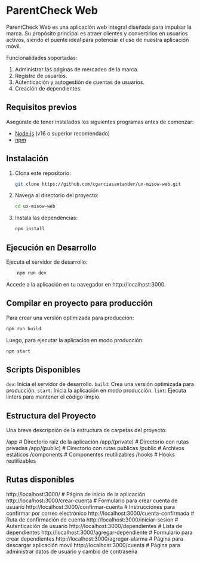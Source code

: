 # ParentCheck Web
ParentCheck Web es una aplicación web integral diseñada para impulsar la marca. Su propósito principal es atraer clientes y convertirlos en usuarios activos, siendo el puente ideal para potenciar el uso de nuestra aplicación móvil.

Funcionalidades soportadas:

1. Administrar las páginas de mercadeo de la marca.
2. Registro de usuarios.
3. Autenticación y autogestión de cuentas de usuarios.
4. Creación de dependientes.

## Requisitos previos

Asegúrate de tener instalados los siguientes programas antes de comenzar:
- [Node.js](https://nodejs.org/) (v16 o superior recomendado)
- [npm](https://www.npmjs.com/)

## Instalación

1. Clona este repositorio:
    ```bash
    git clone https://github.com/cgarciasantander/ux-misow-web.git
    ```
2. Navega al directorio del proyecto:
    ```bash
    cd ux-misow-web
    ```
3. Instala las dependencias:
    ```bash
    npm install
    ```

## Ejecución en Desarrollo
Ejecuta el servidor de desarrollo:

```bash
    npm run dev
```

Accede a la aplicación en tu navegador en http://localhost:3000.

## Compilar en proyecto para producción
Para crear una versión optimizada para producción:

```bash
npm run build
```

Luego, para ejecutar la aplicación en modo producción:

```bash
npm start
```

## Scripts Disponibles
`dev`: Inicia el servidor de desarrollo.
`build`: Crea una versión optimizada para producción.
`start`: Inicia la aplicación en modo producción.
`lint`: Ejecuta linters para mantener el código limpio.

## Estructura del Proyecto
Una breve descripción de la estructura de carpetas del proyecto:

/app            # Directorio raiz de la aplicación
/app/(private)  # Directorio con rutas privadas
/app/(public)   # Directorio con rutas publicas
/public         # Archivos estáticos
/components     # Componentes reutilizables
/hooks          # Hooks reutilizables

## Rutas disponibles
http://localhost:3000/                       # Página de inicio de la aplicación 
http://localhost:3000/crear-cuenta           # Formulario para crear cuenta de usuario
http://localhost:3000/confirmar-cuenta       # Instrucciones para confirmar por correo electrónico
http://localhost:3000/cuenta-confirmada      # Ruta de confirmación de cuenta
http://localhost:3000/iniciar-sesion         # Autenticación de usuario
http://localhost:3000/dependientes           # Lista de dependientes
http://localhost:3000/agregar-dependiente    # Formulario para crear dependientes
http://localhost:3000/agregar-alarma         # Página para descargar aplicación movil
http://localhost:3000/cuenta                 # Página para administrar datos de usuario y cambio de contraseña
